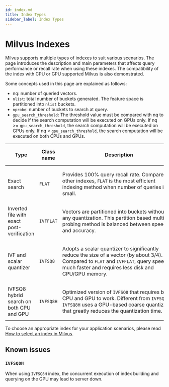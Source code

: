 ```yaml
---
id: index.md
title: Index Types
sidebar_label: Index Types
---
```


# Milvus Indexes

Milvus supports multiple types of indexes to suit various scenarios. The page introduces the description and main parameters that affects query performance or recall rate when using these indexes. The compatibility of the index with CPU or GPU supported Milvus is also demonstrated.

Some concepts used in this page are explained as follows:

- nq: number of queried vectors.
- `nlist`: total number of buckets generated. The feature space is partitioned into `nlist` buckets. 
- `nprobe`: number of buckets to search at query.
- `gpu_search_threshold`: The threshold value must be compared with nq to decide if the search computation will be executed on GPUs only. If nq >= `gpu_search_threshold`, the search computation will be executed on GPUs only. If nq < `gpu_search_threshold`, the search computation will be executed on both CPUs and GPUs.

<div class="table-wrapper" markdown="block">

| Type                                       | Class name | Description                                                  | Affecting parameters                          | CPU-only Milvus | GPU-enabled Milvus |
| ------------------------------------------ | ---------- | ------------------------------------------------------------ | --------------------------------------------- | --------------- | ------------------ |
| Exact search                               | `FLAT`     | <p style="width: 360px">Provides 100% query recall rate. Compared to other indexes, `FLAT` is the most efficient indexing method when number of queries is small.</p> | nq                                            | ✔️               | ✔️                  |
| Inverted file with exact post-verification | `IVFFLAT`  | <p style="width: 360px">Vectors are partitioned into buckets without any quantization. This partition based multi-probing method is balanced between speed and accuracy.</p> | nq, `nprobe`                                  | ✔️               | ✔️                  |
| IVF and scalar quantizer                   | `IVFSQ8`   | <p style="width: 360px">Adopts a scalar quantizer to significantly reduce the size of a vector (by about 3/4). Compared to `FLAT` and `IVFFLAT`, query speed is much faster and requires less disk and CPU/GPU memory.</p> | nq, `nprobe`, `nlist`                         | ✔️               | ✔️                  |
| IVFSQ8 hybrid search on both CPU and GPU   | `IVFSQ8H`  | <p style="width: 360px">Optimized version of `IVFSQ8` that requires both CPU and GPU to work. Different from `IVFSQ8`,  `IVFSQ8H` uses a GPU-based coarse quantizer that greatly reduces the quantization time.</p> | nq, `nprobe`, `gpu_search_threshold`, `nlist` | ❌               | ✔️                  |
</div>

To choose an appropriate index for your application scenarios, please read [How to select an index in Milvus](https://medium.com/@milvusio/how-to-choose-an-index-in-milvus-4f3d15259212).

## Known issues

### `IVFSQ8H`

When using `IVFSQ8H` index, the concurrent execution of index building and querying on the GPU may lead to server down. 


